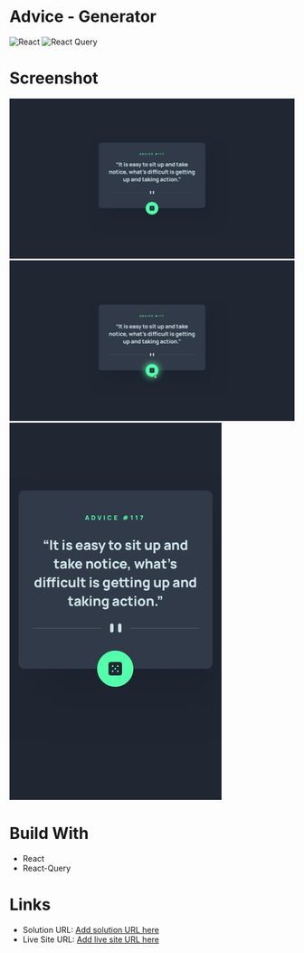 # Advice - Generator
![React](https://img.shields.io/badge/react-%2320232a.svg?style=flact&logoColor=%2361DAFB) ![React Query](https://img.shields.io/badge/-React%20Query-FF4154?style=flat&logoColor=white)

# Screenshot
![](./design/desktop-design.jpg)
![](./design/active-states.jpg)
![](./design/mobile-design.jpg)

# Build With 
 - React
 - React-Query

# Links 

- Solution URL: [Add solution URL here](https://your-solution-url.com)
- Live Site URL: [Add live site URL here](https://your-live-site-url.com)